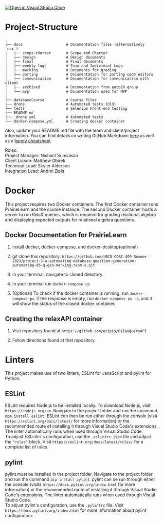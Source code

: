 [![Open in Visual Studio Code](https://classroom.github.com/assets/open-in-vscode-718a45dd9cf7e7f842a935f5ebbe5719a5e09af4491e668f4dbf3b35d5cca122.svg)](https://classroom.github.com/online_ide?assignment_repo_id=11208034&assignment_repo_type=AssignmentRepo)
# Project-Structure
```
.
├── docs                    # Documentation files (alternatively `doc`)
│   ├── scope-charter       # Scope and Charter
│   ├── design              # Design documents
│   ├── final               # Final documents
│   ├── weekly logs         # Team and Individual Logs
│   ├── marking             # Documents for grading
│   ├── porting             # Documentation for porting code editors
│   ├── communication       # Documentation for communication with client
│   ├── archived            # Documentation from autoER group
│   └── mvp                 # Documentation used for MVP
│
├── databaseCourse          # Course files
├── drone                   # Automated tests (Old)
├── tests                   # Selenium Front-end testing
├── README.md
├── .drone.yml              # Automated tests
└── docker-compose.yml      # Creating docker container

```
Also, update your README.md file with the team and client/project information.  You can find details on writing GitHub Markdown [here](https://docs.github.com/en/get-started/writing-on-github/getting-started-with-writing-and-formatting-on-github/basic-writing-and-formatting-syntax) as well as a [handy cheatsheet](https://enterprise.github.com/downloads/en/markdown-cheatsheet.pdf).   

Roles:  
Project Manager:    Nishant Srinivasan  
Client Liason:      Matthew Obirek  
Technical Lead:     Skyler Alderson  
Integration Lead:   Andrei Zipis  


# Docker

This project requires two Docker containers. The first Docker container runs PrairieLearn and the course instance. The second Docker container hosts a server to run RelaX queries, which is required for grading relational algebra and displaying expected outputs for relational algebra questions.


## Docker Documentation for PrairieLearn

1. Install docker, docker-compose, and docker-desktop(optional)

2. git clone this repository: `https://github.com/UBCO-COSC-499-Summer-2023/project-3-a-automating-database-question-generation-automating-db-q-gen-marking-team-a.git`

3. In your terminal, navigate to cloned directory.

4. In your terminal run `docker-compose up`

5. (Optional) To check if the docker container is running, run `docker-compose ps`. if the response is empty, run `docker-compose ps -a`, and it will show the status of the closed docker container.


## Creating the relaxAPI container

1. Visit repository found at `https://github.com/azipis/RelaXQueryAPI`

2. Follow directions found at that repository.


# Linters

This project makes use of two linters, ESLint for JavaScript and pylint for Python.  


## ESLint

ESLint requires Node.js to be installed locally. To download Node.js, visit `https://nodejs.org/en`. Navigate to the project folder and run the command `npm install eslint`. ESLint can then be run either through the console (visit `https://eslint.org/docs/latest/` for more information) or the recommended route of installing it through Visual Studio Code's extensions. The linter automatically runs when used through Visual Studio Code.  
To adjust ESLinter's configuration, use the `.eslintrc.json` file and adjust the `"rules"` block. Visit `https://eslint.org/docs/latest/rules/` for a complete list of rules.  


## pylint

pylint must be installed in the project folder. Navigate to the project folder and run the command `pip install pylint`. pylint can be run through either the console (visits `https://docs.pylint.org/index.html` for more information) or the recommended route of installing it through Visual Studio Code's extensions.  The linter automatically runs when used through Visual Studio Code.  
To adjust pylint's configuration, use the `.pylintrc` file. Visit `https://docs.pylint.org/index.html` for more information about pylint configuration.
